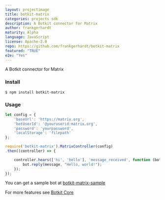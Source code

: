 ```yaml
---
layout: projectimage
title: botkit-matrix
categories: projects sdk
description: A Botkit connector for Matrix
author: frankgerhardt
maturity: Alpha
language: JavaScript
license: Apache-2.0
repo: https://github.com/frankgerhardt/botkit-matrix
featured: "TRUE"
e2e: "Yes"
---
```


A Botkit connector for Matrix

### Install

```$ npm install botkit-matrix```

### Usage

```JavaScript
let config = {
    'baseUrl': 'https://matrix.org',
    'botUserId': '@youruserid:matrix.org',
    'password': 'yourpassword',
    'localStorage': 'filepath'
};

require('botkit-matrix').MatrixController(config)
.then((controller) => {

    controller.hears(['hi', 'hello'], 'message_received', function (bot, message) {
        bot.reply(message, "Hello, world!");
    });
});
```

You can get a sample bot at [botkit-matrix-sample](https://github.com/frankgerhardt/botkit-matrix-sample)

For more features see [Botkit Core](https://botkit.ai/docs/core.html)
